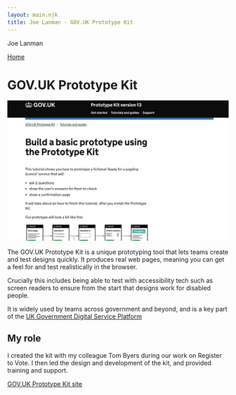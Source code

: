 ```yaml
---
layout: main.njk
title: Joe Lanman - GOV.UK Prototype Kit
---
```


Joe Lanman


<div class="home-link">
  <a href="/">
    Home
  </a>
</div>

# GOV.UK Prototype Kit

<img src="/assets/images/govuk-prototype-kit-tutorial.png" alt="">

The GOV.UK Prototype Kit is a unique prototyping tool that lets teams create and test designs quickly. It produces real web pages, meaning you can get a feel for and test realistically in the browser.

Crucially this includes being able to test with accessibility tech such as screen readers to ensure from the start that designs work for disabled people.

It is widely used by teams across government and beyond, and is a key part of the [UK Government Digital Service Platform](https://platforms.service.gov.uk)

## My role

I created the kit with my colleague Tom Byers during our work on Register to Vote. I then led the design and development of the kit, and provided training and support.

[GOV.UK Prototype Kit site](https://prototype-kit.service.gov.uk)
